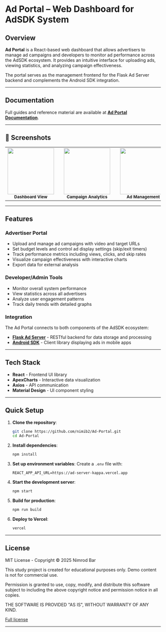# Ad Portal – Web Dashboard for AdSDK System

## Overview
**Ad Portal** is a React-based web dashboard that allows advertisers to manage ad campaigns and developers to monitor ad performance across the AdSDK ecosystem. It provides an intuitive interface for uploading ads, viewing statistics, and analyzing campaign effectiveness.

The portal serves as the management frontend for the Flask Ad Server backend and complements the Android SDK integration.

---

## Documentation
Full guides and reference material are available at **[Ad Portal Documentation](https://nimib2.github.io/Ad-Portal/)**.

---

## 📸 Screenshots

<table>
  <tr>
    <td align="center">
      <img src="https://github.com/user-attachments/assets/example-image-1.png" width="150"/><br/>
      <sub><b>Dashboard&nbsp;View</b></sub>
    </td>
    <td width="25"></td>  <!-- spacer -->
    <td align="center">
      <img src="https://github.com/user-attachments/assets/example-image-2.png" width="150"/><br/>
      <sub><b>Campaign&nbsp;Analytics</b></sub>
    </td>
    <td width="25"></td>  <!-- spacer -->
    <td align="center">
      <img src="https://github.com/user-attachments/assets/example-image-3.png" width="150"/><br/>
      <sub><b>Ad&nbsp;Management</b></sub>
    </td>
  </tr>
</table>

---

## Features

### Advertiser Portal
- Upload and manage ad campaigns with video and target URLs
- Set budget levels and control ad display settings (skip/exit timers)
- Track performance metrics including views, clicks, and skip rates
- Visualize campaign effectiveness with interactive charts
- Export data for external analysis

### Developer/Admin Tools
- Monitor overall system performance
- View statistics across all advertisers
- Analyze user engagement patterns
- Track daily trends with detailed graphs

### Integration
The Ad Portal connects to both components of the AdSDK ecosystem:
- **[Flask Ad Server](https://nimib2.github.io/Ad-Server/)** - RESTful backend for data storage and processing
- **[Android SDK](https://nimib2.github.io/Android-SDK-Ads/)** - Client library displaying ads in mobile apps

---

## Tech Stack
- **React** - Frontend UI library
- **ApexCharts** - Interactive data visualization
- **Axios** - API communication
- **Material Design** - UI component styling

---

## Quick Setup

1. **Clone the repository**:
   ```bash
   git clone https://github.com/nimib2/Ad-Portal.git
   cd Ad-Portal
   ```

2. **Install dependencies**:
   ```bash
   npm install
   ```

3. **Set up environment variables**:
   Create a `.env` file with:
   ```
   REACT_APP_API_URL=https://ad-server-kappa.vercel.app
   ```

4. **Start the development server**:
   ```bash
   npm start
   ```

5. **Build for production**:
   ```bash
   npm run build
   ```

6. **Deploy to Vercel**:
   ```bash
   vercel
   ```

---

## License

MIT License - Copyright © 2025 Nimrod Bar

This study project is created for educational purposes only. Demo content is not for commercial use.

Permission is granted to use, copy, modify, and distribute this software subject to including the above copyright notice and permission notice in all copies.

THE SOFTWARE IS PROVIDED "AS IS", WITHOUT WARRANTY OF ANY KIND.

[Full license](https://opensource.org/licenses/MIT)

---
